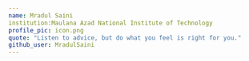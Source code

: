 ```yaml
---
name: Mradul Saini
institution:Maulana Azad National Institute of Technology
profile_pic: icon.png
quote: "Listen to advice, but do what you feel is right for you."
github_user: MradulSaini
---
```

